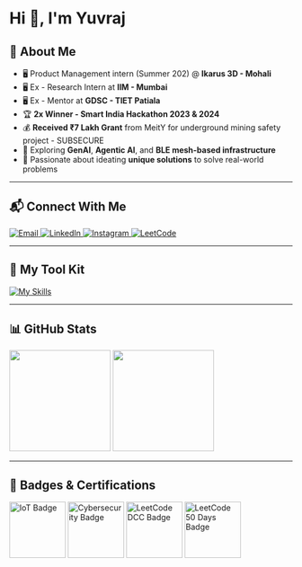 <!-- 👋 Hi, I’m @ys-saini -->
<!-- 🎯 Passionate about Smart Tech, Embedded Systems, and AI -->
<!-- 🛠️ Building award-winning IoT solutions for real-world impact -->
<!-- 📫 Reach me at: yuvrajsinghthapar@gmail.com | LinkedIn below -->

# Hi 👋, I'm Yuvraj

## 🚀 About Me
- 🖥️ Product Management intern (Summer 202) @ **Ikarus 3D - Mohali**
- 🖥️ Ex - Research Intern at **IIM - Mumbai**
- 🖥️ Ex - Mentor at **GDSC - TIET Patiala**
- 🏆 **2x Winner - Smart India Hackathon 2023 & 2024** 
- 💰 **Received ₹7 Lakh Grant** from MeitY for underground mining safety project - SUBSECURE     
- 🧠 Exploring **GenAI**, **Agentic AI**, and **BLE mesh-based infrastructure**  
- 🔬 Passionate about ideating **unique solutions** to solve real-world problems  

---

## 📬 Connect With Me

<a href="mailto:yssaini2004@gmail.com" target="_blank">
  <img src="https://img.shields.io/badge/-Email-red?style=for-the-badge&logo=gmail&logoColor=white" alt="Email">
</a>

<a href="https://www.linkedin.com/in/yuvraj-singh-3aa067263/" target="_blank">
  <img src="https://img.shields.io/badge/-LinkedIn-blue?style=for-the-badge&logo=linkedin&logoColor=white" alt="LinkedIn">
</a>

<a href="https://www.instagram.com/yuvraj____.saini" target="_blank">
  <img src="https://img.shields.io/badge/-Instagram-purple?style=for-the-badge&logo=instagram&logoColor=white" alt="Instagram">
</a>

<a href="https://leetcode.com/Yuvraj_S_Saini/" target="_blank">
  <img src="https://img.shields.io/badge/-LeetCode-orange?style=for-the-badge&logo=leetcode&logoColor=white" alt="LeetCode">
</a>

---

## 🧰 My Tool Kit

[![My Skills](https://skillicons.dev/icons?i=cpp,python,js,ts,flutter,react,arduino,raspberrypi,docker,firebase,aws,opencv,tensorflow,git,linux,vscode,vercel,mysql,sqlite&perline=20)](#)

---

## 📊 GitHub Stats

<p>
  <img height="180em" src="https://github-readme-stats.vercel.app/api/top-langs/?username=YS-Saini&layout=compact&theme=chartreuse-dark&hide_border=false"/>
  <img height="180em" src="https://github-readme-streak-stats.herokuapp.com/?user=YS-Saini&theme=dark&hide_border=false" />
</p>

---

## 🏅 Badges & Certifications

<div align="left">
  <img src="https://images.credly.com/images/81fad72d-a948-409f-a979-0c1bf67b39ab/image.png" width="100" alt="IoT Badge">
  <img src="https://images.credly.com/images/51526f76-711b-4caf-b04d-27f89512b112/NetworkDefense_v1_091721.png" width="100" alt="Cybersecurity Badge">
  <img src="https://leetcode.com/static/images/badges/dcc-2025-4.png" width="100" alt="LeetCode DCC Badge">
  <img src="https://assets.leetcode.com/static_assets/marketing/2024-50-lg.png" width="100" alt="LeetCode 50 Days Badge">
</div>

